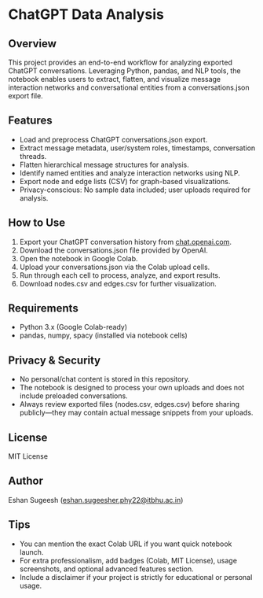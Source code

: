 # ChatGPT Data Analysis

## Overview
This project provides an end-to-end workflow for analyzing exported ChatGPT conversations. Leveraging Python, pandas, and NLP tools, the notebook enables users to extract, flatten, and visualize message interaction networks and conversational entities from a conversations.json export file.

## Features
- Load and preprocess ChatGPT conversations.json export.
- Extract message metadata, user/system roles, timestamps, conversation threads.
- Flatten hierarchical message structures for analysis.
- Identify named entities and analyze interaction networks using NLP.
- Export node and edge lists (CSV) for graph-based visualizations.
- Privacy-conscious: No sample data included; user uploads required for analysis.

## How to Use
1. Export your ChatGPT conversation history from [chat.openai.com](https://chat.openai.com/).
2. Download the conversations.json file provided by OpenAI.
3. Open the notebook in Google Colab.
4. Upload your conversations.json via the Colab upload cells.
5. Run through each cell to process, analyze, and export results.
6. Download nodes.csv and edges.csv for further visualization.

## Requirements
- Python 3.x (Google Colab-ready)
- pandas, numpy, spacy (installed via notebook cells)

## Privacy & Security
- No personal/chat content is stored in this repository.
- The notebook is designed to process your own uploads and does not include preloaded conversations.
- Always review exported files (nodes.csv, edges.csv) before sharing publicly—they may contain actual message snippets from your uploads.

## License
MIT License

## Author
Eshan Sugeesh ([eshan.sugeesher.phy22@itbhu.ac.in](mailto:eshan.sugeesher.phy22@itbhu.ac.in))

## Tips
- You can mention the exact Colab URL if you want quick notebook launch.
- For extra professionalism, add badges (Colab, MIT License), usage screenshots, and optional advanced features section.
- Include a disclaimer if your project is strictly for educational or personal usage.
